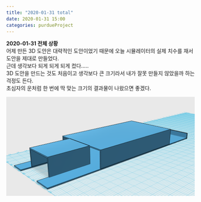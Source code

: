 ```yaml
---
title: "2020-01-31 total"
date: 2020-01-31 15:00
categories: purdueProject
---
```


**2020-01-31 전체 상황**  
어제 만든 3D 도안은 대략적인 도안이었기 때문에 오늘 시뮬레이터의 실제 치수를 재서 도안을 제대로 만들었다.  
근데 생각보다 되게 되게 되게 컸다.....  
3D 도안을 만드는 것도 처음이고 생각보다 큰 크기라서 내가 잘못 만들지 않았을까 하는 걱정도 든다.  
초심자의 운처럼 한 번에 딱 맞는 크기의 결과물이 나왔으면 좋겠다.  

<img src="pictures/hardware5.PNG">
 
